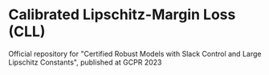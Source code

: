 # Calibrated Lipschitz-Margin Loss (CLL)
Official repository for "Certified Robust Models with Slack Control and Large Lipschitz Constants", published at GCPR 2023
